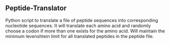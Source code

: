 ## Peptide-Translator
Python script to translate a file of peptide sequences into corresponding nucleotide sequences. 
It will translate each amino acid and randomly choose a codon if more than one exists for the amino acid.
Will maintain the minimum levenshtein limit for all translated peptides in the peptide file.
